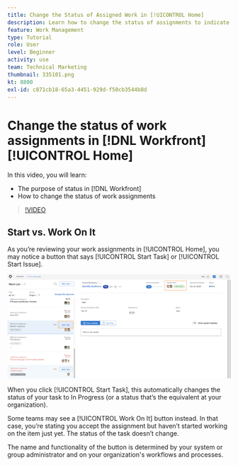 ```yaml
---
title: Change the Status of Assigned Work in [!UICONTROL Home]
description: Learn how to change the status of assignments to indicate work is in progress from the [!UICONTROL Home] page. Understand why status is important in [!DNL  Workfront].
feature: Work Management
type: Tutorial
role: User
level: Beginner
activity: use
team: Technical Marketing
thumbnail: 335101.png
kt: 8800
exl-id: c871cb18-65a3-4451-929d-f50cb3544b8d
---
```

# Change the status of work assignments in [!DNL Workfront] [!UICONTROL Home]

In this video, you will learn:

* The purpose of status in [!DNL  Workfront]
* How to change the status of work assignments

>[!VIDEO](https://video.tv.adobe.com/v/335101/?quality=12)

## Start vs. Work On It

As you’re reviewing your work assignments in [!UICONTROL Home], you may notice a button that says [!UICONTROL Start Task] or [!UICONTROL Start Issue].

![[!DNL Workfront] [!UICONTROL Home] page where the button says [!UICONTROL Start Task].](assets/worker-fundamentals-1.png)

When you click [!UICONTROL Start Task], this automatically changes the status of your task to In Progress (or a status that’s the equivalent at your organization).

Some teams may see a [!UICONTROL Work On It] button instead. In that case, you’re stating you accept the assignment but haven’t started working on the item just yet. The status of the task doesn’t change.

The name and functionality of the button is determined by your system or group administrator and on your organization's workflows and processes.

<!---
learn more URLs
--->
